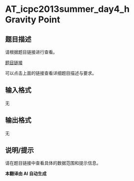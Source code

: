 # AT_icpc2013summer_day4_h Gravity Point

## 题目描述

请根据题目链接进行查看。

[题目链接](https://atcoder.jp/contests/jag2013summer-day4/tasks/icpc2013summer_day4_h)

可以点击上面的链接查看详细题目描述与要求。

## 输入格式

无

## 输出格式

无

## 说明/提示

请在题目链接中查看具体的数据范围和提示信息。

 **本翻译由 AI 自动生成**